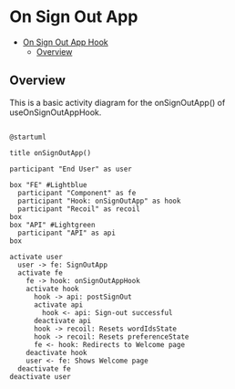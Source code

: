 # On Sign Out App

<!-- TOC -->

- [On Sign Out App Hook](#on-sign-out-app-hook)
  - [Overview](#overview)

<!-- /TOC -->

## Overview
This is a basic activity diagram for the onSignOutApp() of useOnSignOutAppHook.


```plantuml

@startuml

title onSignOutApp()

participant "End User" as user

box "FE" #Lightblue
  participant "Component" as fe
  participant "Hook: onSignOutApp" as hook
  participant "Recoil" as recoil
box
box "API" #Lightgreen
  participant "API" as api
box

activate user
  user -> fe: SignOutApp
  activate fe
    fe -> hook: onSignOutAppHook
    activate hook
      hook -> api: postSignOut
      activate api
        hook <- api: Sign-out successful
      deactivate api
      hook -> recoil: Resets wordIdsState
      hook -> recoil: Resets preferenceState
      fe <- hook: Redirects to Welcome page
    deactivate hook
    user <- fe: Shows Welcome page
  deactivate fe
deactivate user
    